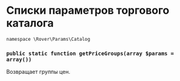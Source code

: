 # Списки параметров торгового каталога
`namespace \Rover\Params\Catalog`

### `public static function getPriceGroups(array $params = array())`
Возвращает группы цен.